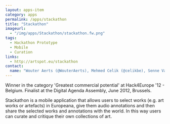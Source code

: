 ```yaml
---
layout: apps-item
category: apps
permalink: /apps/stackathon
title: "Stackathon"
imageurl:
  - "/img/apps/Stackathon/stackathon.fw.png"
tags:
  - Hackathon Prototype
  - Mobile
  - Curation
links:
  - http://artspot.eu/stackathon
contact: 
  name: "Wouter Aerts (@WouterAerts), Mehmed Celik (@celikbe), Senne Van Den Bogaert (@sennevdb)"
---
```


Winner in the category 'Greatest commercial potential' at Hack4Europe '12 - Belgium. Finalist at the Digital Agenda Assembly, June 2012, Brussels.

Stackathon is a mobile application that allows users to select works (e.g. art works or artefacts) in Europeana, give them audio annotations and then share the selected works and annotations with the world. In this way users can curate and critique their own collections of art.
